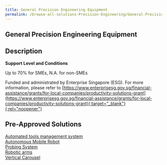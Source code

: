 ```yaml
---
title: General Precision Engineering Equipment
permalink: /browse-all-solutions-Precision-Engineering/General-Precision-Engineering-Equipment
---
```


## General Precision Engineering Equipment
## Description

**Support Level and Conditions**

Up to 70% for SMEs, N.A. for non-SMEs

Funded and administrated by Enterprise Singapore (ESG). For more information, please refer to
[https://www.enterprisesg.gov.sg/financial-assistance/grants/for-local-companies/productivity-solutions-grant](https://www.enterprisesg.gov.sg/financial-assistance/grants/for-local-companies/productivity-solutions-grant){:target="_blank"}{:rel="noopener"}

## Pre-Approved Solutions

<a href='/productivity-solutions-grant/solutionrepo/solution22' target='_blank'>Automated tools management system</a><br>
<a href='/productivity-solutions-grant/solutionrepo/solution25' target='_blank'>Autonomous Mobile Robot</a><br>
<a href='/productivity-solutions-grant/solutionrepo/solution91' target='_blank'>Probing System</a><br>
<a href='/productivity-solutions-grant/solutionrepo/solution102' target='_blank'>Robotic arms</a><br>
<a href='/productivity-solutions-grant/solutionrepo/solution158' target='_blank'>Vertical Carousel</a><br>
